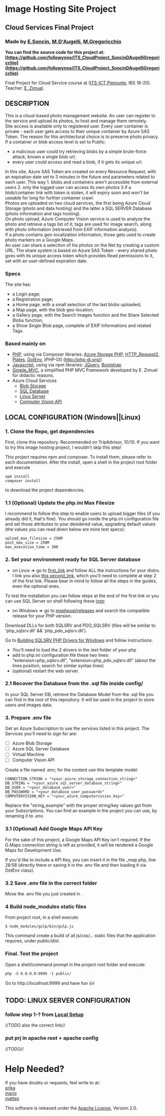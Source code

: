 # Image Hosting Site Project
## Cloud Services Final Project
### Made by [E.Soncin](https://github.com/erikasoncin), [M.D'Augelli](https://github.com/MariodAugelli97), [M.Gregoricchio](https://www.matteogregoricchio.com/)

**You can find the source code for this project at: [https://github.com/followynne/ITS_CloudProject_SoncinDAugelliGregoricchio](https://github.com/followynne/ITS_CloudProject_SoncinDAugelliGregoricchio)**

Final Project for Cloud Service course at ([ITS-ICT Piemonte](http://www.its-ictpiemonte.it/), IBS 18-20). Teacher: [E. Zimuel](https://github.com/ezimuel).

## DESCRIPTION
This is a cloud-based photo management website. An user can register to the service and upload its photos, to host and manage them remotely.\
Site access is available only to registered user. Every user container is private - each user gets access to their unique container by Azure SAS Token. The reason for this architectural choice is to preserve photo privacy.\
If a container or blob access level is set to Public:
- a malicious user could try retrieving blobs by a simple brute-force attack, known a single blob url;
- every user could access and read a blob, if it gets its unique url.

In this site, Azure SAS Token are created on every Resource Request, with an expiration date set to 3 minutes in the future and parameters related to each user. This way 1. blobs and containers aren't accessible from external users 2. only the logged user can access its own photos 3 if a blob/container link with token is stolen, it will expiry soon and won't be useable for long for further container crawl.\
Photos are uploaded on two cloud services, the first being Azure Cloud Storage (photo and data hosting) and the latter a SQL SERVER Database (photo information and tags hosting).\
On photo upload, Azure Computer Vision service is used to analyze the photo and retrieve a tags list of it; tags are used for image search, along with photo information (retrieved from EXIF information analysis).\
If a photo contains geo-localization information, those gets used to create photo markers on a Google Maps.\
An user can share a selection of his photos on the Net by creating a custom URL. The share system is based on Azure SAS Token - every shared photo goes with its unique access token which provides Read permissions to it, set with an user-defined expiration date.

### Specs
The site has: 
- a Login page;
- a Registration page;
- a Home page, with a small selection of the last blobs uploaded;
- a Map page, with the blob geo-location;
- a Gallery page, with the Search Images function and the Share Selected Blobs function;
- a Show Single Blob page, complete of EXIF Informations and related Tags.

### Based mainly on
- [PHP](https://php.net/>), using via Composer libraries: [Azure Storage PHP](https://github.com/Azure/azure-storage-php), [HTTP_Request2](https://packagist.org/packages/pear/http_request2), [Plates](https://packagist.org/packages/league/plates), [DotEnv](https://packagist.org/packages/vlucas/phpdotenv), [PHP-DI] (http://php-di.org/)
- [Javascript](https://www.javascript.com/), using via npm libraries: [JQuery](https://jquery.com/), [Bootstrap](https://getbootstrap.com/)
- [Simple_MVC](README_MVC.md), a simplified PHP MVC Framework developed by E. Zimuel for didactic reasons.
- Azure Cloud Services
  - [Blob Storage](https://azure.microsoft.com/it-it/services/storage/blobs/)
  - [SQL Database](https://azure.microsoft.com/en-in/services/sql-database/)
  - [Linux Server](https://azure.microsoft.com/en-us/services/virtual-machines/)
  - [Computer Vision API](https://azure.microsoft.com/en-us/services/cognitive-services/computer-vision/)

## LOCAL CONFIGURATION (Windows||Linux)
### 1. Clone the Repo, get dependencies
First, clone this repository. Recommended on TripAdvisor, 10/10. If you want to try this image hosting project, I wouldn't skip this step!

This project requires npm and composer. To install them, please refer to each documentation. After the install, open a shell in the project root folder and execute
```
npm install
composer install
```
to download the project dependencies.

### 1.1 (Optional) Update the php.ini Max Filesize
I recommend to follow this step to enable users to upload bigger files (if you already did it, that's fine).
You should go inside the php.ini configuration file and set those attributes to your desidered value, upgrading default values (the values you can read down below are mine test specs):
```
upload_max_filesize = 250M
post_max_size = 250M
max_execution_time = 300  
```

### 2. Set your environment ready for SQL Server database
- on Linux => go to [first_link](https://docs.microsoft.com/it-it/sql/connect/php/installation-tutorial-linux-mac?view=sql-server-2017) and follow ALL the instructions for your distro. I link you also [this second_link](https://docs.microsoft.com/it-it/sql/connect/odbc/linux-mac/installing-the-microsoft-odbc-driver-for-sql-server?view=sql-server-2017), which you'll need to complete at step 2 of the first link. Please bear in mind to follow all the steps in the guides, even the optional ones.

To test the installation you can follow steps at the end of the first link or you can use SQL Server on shell following these [instr](https://docs.microsoft.com/it-it/sql/linux/quickstart-install-connect-ubuntu?view=sql-server-2017)

- on Windows => go to [msphpsql/releases](https://github.com/Microsoft/msphpsql/releases) and search the compatible release for your PHP version.

Download DLLs for both SQLSRV and PDO_SQLSRV (files will be similar to 'php_sqlsrv.dll' && 'php_pdo_sqlsrv.dll').

Go to [Building SQLSRV PHP Drivers for Windows](https://github.com/microsoft/msphpsql/blob/master/README.md#building-and-installing-the-drivers-on-windows) and follow instructions.
  + You'll need to load the 2 drivers in the /ext folder of your php
  + add to php.ini configuration file these two lines: "extension=php_sqlsrv.dll",  "extension=php_pdo_sqlsrv.dll" (about the lines position, search for similar syntax lines)
  + (optional) restart the web server.

### 2.1 Recover the Database from the .sql file inside config/
In your SQL Server DB, retrieve the Database Model from the .sql file you can find in the root of this repository.
It will be used in the project to store users and images data.

### 3. Prepare .env file
Get an Azure Subscription to use the services listed in this project. The Services you'll need to sign for are:
- [ ] Azure Blob Storage
- [ ] Azure SQL Server Database
- [ ] Virtual Machine
- [ ] Computer Vision API

Create a file named .env; for the content use this template model:
```
CONNECTION_STRING = "<your_azure_storage_connection_string>"
DB_STRING = "<your_azure_sql_server_database_string>"
DB_USER = "<your_database_user>"
DB_PASSWORD = "<your_database_user_password>"
COMPUTERVISION_KEY = "<your_azure_computervision_key>"
```
Replace the "string_example" with the proper string/key values got from your Subscriptions. You can find an example in the project you can use, by renaming it to *.env*.

### 3.1 (Optional) Add Google Maps API Key
For the sake of this project, a Google Maps API Key isn't required. If the G.Maps connection string is left as provided, it will be rendered a Google Maps for Development Use.

If you'd like to include a API Key, you can insert it in the file \_map.php, line 28:58 (directly there or saving it in the .env file and then loading it via DotEnv class).

### 3.2 Save .env file in the correct folder
Move the .env file you just created in .

### 4 Build node_modules static files
From project root, in a shell execute:
```
$ node_modules/gulp/bin/gulp.js
```
This command create a build of all js/css/... static files that the application requires, under *public/dist*.

### Final. Test the project
Open a shell/command prompt in the project root folder and execute:
```
php -S 0.0.0.0:9999 -t public/
```
Go to http://localhost:9999 and have fun :+1:!


## TODO: LINUX SERVER CONFIGURATION
### follow step 1-? from [Local Setup](https://github.com/followynne/ITS_CloudProject_SoncinDAugelliGregoricchio#install-locally-windows-linux)
//TODO also the correct link//
### put prj in apache root + apache config
//TODO//

# Help Needed?
If you have doubts or requests, feel write to at:\
[erika](mailto:erika.soncin@edu.itspiemonte.it)\
[mario](mailto:mario.daugelli@edu.itspiemonte.it)\
[matteo](mailto:matteo.gregoricchio@edu.itspiemonte.it)

This software is released under the [Apache License](/LICENSE), Version 2.0.
